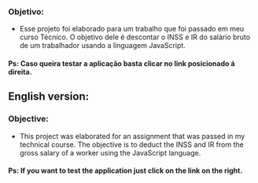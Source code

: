 ### Objetivo:

* Esse projeto foi elaborado para um trabalho que foi passado em meu curso Técnico. O objetivo dele é descontar o INSS e IR do salário bruto de um trabalhador usando a linguagem JavaScript.

#### Ps: Caso queira testar a aplicação basta clicar no link posicionado á direita.

## English version:
### Objective:

* This project was elaborated for an assignment that was passed in my technical course. The objective is to deduct the INSS and IR from the gross salary of a worker using the JavaScript language.

#### Ps: If you want to test the application just click on the link on the right.
